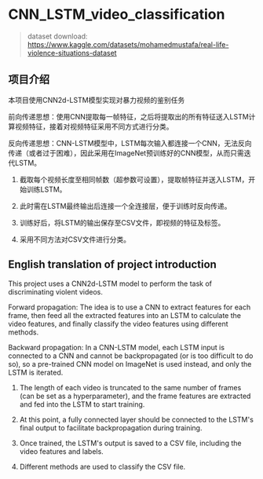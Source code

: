 # CNN_LSTM_video_classification

> dataset download: https://www.kaggle.com/datasets/mohamedmustafa/real-life-violence-situations-dataset

## 项目介绍

本项目使用CNN2d-LSTM模型实现对暴力视频的鉴别任务

前向传递思想：使用CNN提取每一帧特征，之后将提取出的所有特征送入LSTM计算视频特征，接着对视频特征采用不同方式进行分类。

反向传递思想：CNN-LSTM模型中，LSTM每次输入都连接一个CNN，无法反向传递（或者过于困难），因此采用在ImageNet预训练好的CNN模型，从而只需迭代LSTM。


1. 截取每个视频长度至相同帧数（超参数可设置），提取帧特征并送入LSTM，开始训练LSTM。

2. 此时需在LSTM最终输出后连接一个全连接层，便于训练时反向传递。

3. 训练好后，将LSTM的输出保存至CSV文件，即视频的特征及标签。

4. 采用不同方法对CSV文件进行分类。

## English translation of project introduction

This project uses a CNN2d-LSTM model to perform the task of discriminating violent videos.

Forward propagation: The idea is to use a CNN to extract features for each frame, then feed all the extracted features into an LSTM to calculate the video features, and finally classify the video features using different methods.

Backward propagation: In a CNN-LSTM model, each LSTM input is connected to a CNN and cannot be backpropagated (or is too difficult to do so), so a pre-trained CNN model on ImageNet is used instead, and only the LSTM is iterated.

1. The length of each video is truncated to the same number of frames (can be set as a hyperparameter), and the frame features are extracted and fed into the LSTM to start training.

2. At this point, a fully connected layer should be connected to the LSTM's final output to facilitate backpropagation during training.

3. Once trained, the LSTM's output is saved to a CSV file, including the video features and labels.

4. Different methods are used to classify the CSV file.
